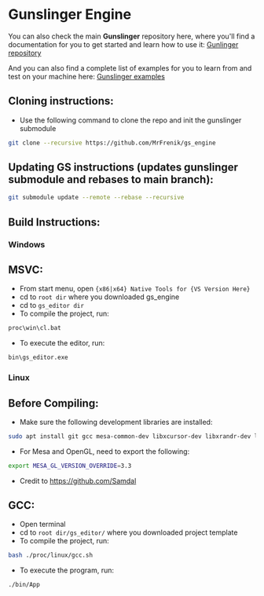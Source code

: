 # Gunslinger Engine

You can also check the main **Gunslinger** repository here, where you'll find a documentation for you to get started and learn how to use it:
[Gunlinger repository](https://github.com/MrFrenik/gunslinger)
 
And you can also find a complete list of examples for you to learn from and test on your machine here: 
[Gunslinger examples](https://github.com/MrFrenik/gs_examples)

## Cloning instructions: 
- Use the following command to clone the repo and init the gunslinger submodule
```bash
git clone --recursive https://github.com/MrFrenik/gs_engine
```

## Updating GS instructions (updates gunslinger submodule and rebases to main branch): 
```bash
git submodule update --remote --rebase --recursive
```

## Build Instructions:

### Windows
## MSVC:
- From start menu, open `{x86|x64} Native Tools for {VS Version Here}`
- cd to `root dir` where you downloaded gs_engine
- cd to `gs_editor dir`
- To compile the project, run:
```bash
proc\win\cl.bat
```
- To execute the editor, run: 
```bash
bin\gs_editor.exe
```

### Linux

## Before Compiling:
- Make sure the following development libraries are installed: 
```bash
sudo apt install git gcc mesa-common-dev libxcursor-dev libxrandr-dev libxinerama-dev libxi-dev
```
- For Mesa and OpenGL, need to export the following: 
```bash
export MESA_GL_VERSION_OVERRIDE=3.3
```
- Credit to https://github.com/Samdal

## GCC:
- Open terminal
- cd to `root dir/gs_editor/` where you downloaded project template
- To compile the project, run:
```bash
bash ./proc/linux/gcc.sh
```
- To execute the program, run: 
```bash
./bin/App
```
